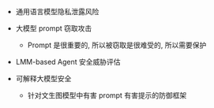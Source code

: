 
- 通用语言模型隐私泄露风险
- 大模型 prompt 窃取攻击
	- Prompt 是很重要的, 所以被窃取是很难受的, 所以需要保护
- LMM-based Agent 安全威胁评估

- 可解释大模型安全
	- 针对文生图模型中有害 prompt 有害提示的防御框架

